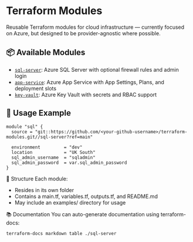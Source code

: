 # Terraform Modules

Reusable Terraform modules for cloud infrastructure — currently focused on Azure, but designed to be provider-agnostic where possible.

## 📦 Available Modules

- [`sql-server`](./sql-server): Azure SQL Server with optional firewall rules and admin login
- [`app-service`](./app-service): Azure App Service with App Settings, Plans, and deployment slots
- [`key-vault`](./key-vault): Azure Key Vault with secrets and RBAC support

## 🚀 Usage Example

```hcl
module "sql" {
  source = "git::https://github.com/<your-github-username>/terraform-modules.git//sql-server?ref=main"

  environment         = "dev"
  location            = "UK South"
  sql_admin_username  = "sqladmin"
  sql_admin_password  = var.sql_admin_password
}
```

📁 Structure
Each module:
* Resides in its own folder
* Contains a main.tf, variables.tf, outputs.tf, and README.md
* May include an examples/ directory for usage

📚 Documentation
You can auto-generate documentation using terraform-docs:

```bash
terraform-docs markdown table ./sql-server
```